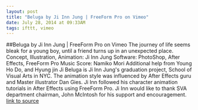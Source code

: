 ```yaml
---
layout: post
title: "Beluga by Ji Inn Jung | FreeForm Pro on Vimeo"
date: July 28, 2014 at 09:33AM
tags: ifttt, vimeo
---
```

##Beluga by Ji Inn Jung | FreeForm Pro on Vimeo
The journey of life seems bleak for a young boy, until a friend turns up in an unexpected place. Concept, Illustration, Animation: Ji Inn Jung Software: PhotoShop, After Effects, FreeForm Pro Music Score: Namiko Mori Additional help from Young Ho Do, and Hyung jin Ji Beluga is Ji Inn Jung's graduation project, School of Visual Arts in NYC. The animation style was influenced by After Effects guru and Master illustrator Dan Gies. Ji Inn followed his character animation tutorials in After Effects using FreeForm Pro. Ji Inn would like to thank SVA department chairman, John McIntosh for his support and encouragement.
[link to source](http://ift.tt/1mPKC16) 
